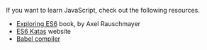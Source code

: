 If you want to learn JavaScript, check out the following resources.

- [Exploring ES6](https://leanpub.com/exploring-es6) book, by Axel Rauschmayer
- [ES6 Katas](http://es6katas.org) website
- [Babel compiler](https://github.com/babel/babel)
